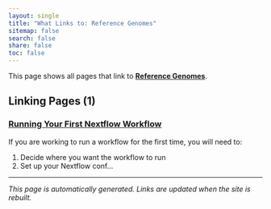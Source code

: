 ```yaml
---
layout: single
title: "What Links to: Reference Genomes"
sitemap: false
search: false
share: false
toc: false
---
```


This page shows all pages that link to **[Reference Genomes](/datascience/refgenomes/)**.

## Linking Pages (1)

### [Running Your First Nextflow Workflow](/datademos/running_first_workflow/)

If you are working to run a workflow for the first time, you will need to:
1. Decide where you want the workflow to run
2. Set up your Nextflow conf...

---


*This page is automatically generated. Links are updated when the site is rebuilt.*
